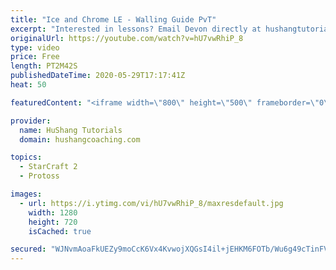 ```yaml
---
title: "Ice and Chrome LE - Walling Guide PvT"
excerpt: "Interested in lessons? Email Devon directly at hushangtutorials@outlook.com ------------------------------------------------------------------------------------------------------- Want to support HuShang Tutorials directly? Patreon is a website where you can contribute a monthly donation that will help"
originalUrl: https://youtube.com/watch?v=hU7vwRhiP_8
type: video
price: Free
length: PT2M42S
publishedDateTime: 2020-05-29T17:17:41Z
heat: 50

featuredContent: "<iframe width=\"800\" height=\"500\" frameborder=\"0\" src=\"https://www.youtube.com/embed/hU7vwRhiP_8\" allow=\"accelerometer; autoplay; encrypted-media; gyroscope; picture-in-picture\" allowfullscreen></iframe>"

provider:
  name: HuShang Tutorials
  domain: hushangcoaching.com

topics:
  - StarCraft 2
  - Protoss

images:
  - url: https://i.ytimg.com/vi/hU7vwRhiP_8/maxresdefault.jpg
    width: 1280
    height: 720
    isCached: true

secured: "WJNvmAoaFkUEZy9moCcK6Vx4KvwojXQGsI4il+jEHKM6FOTb/Wu6g49cTinFVBFtgffNq3kRTwdIqQhYlw8Tyn0LquGGAoHiNNvDy1ELBOuc/OAZcI01ssqk4uwrGHaMr22Aj/UASfgAsWIGZE6LfAD65G6Ja9U06aUBd/J1yWg3DujkF/WOnBmPg77bg3UAqmA7V0uFVBYOZFv4JpSy8iZ56niaecNY7iVhRl+avTuh/41WP/iVuYz3lJnd4ux24A+x12DkiWG0OMeJ8t0PAIhYk509lKCvohU0+qBMJ3wAruooFGyp15q6bgb7f+3CMuw//xEaM2C2kRIPhMMySjuZZNucnn8xuWRIKTk8i7EPPbu11kV28dO6WrIhPuKbuYdis9poHGVpgXDb2ttc30KM4Rs3QYqrVjd0YtvuScM=;YP1tB23+tUr25E/44Cl9oQ=="
---
```


